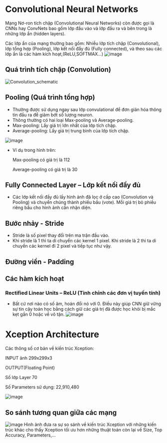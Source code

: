 # Convolutional Neural Networks
Mạng Nơ-ron tích chập (Convolutional Neural Networks) còn được gọi là CNNs hay ConvNets bao gồm lớp đầu vào và lớp đầu ra và bên trong là những lớp ẩn (hidden layers). 

Các lớp ẩn của mạng thường bao gồm: Nhiều lớp tích chập (Convolutional), lớp tổng hợp (Pooling), lớp kết nối đầy đủ (Fully connected), và theo sau các lớp ẩn là các hàm kích hoạt,(ReLU,SOFTMAX…)
![image](https://user-images.githubusercontent.com/80024215/115451412-5c4f2300-a247-11eb-947a-bb1746d44ff1.png)
## Quá trình tích chập (Convolution)
![Convolution_schematic](https://user-images.githubusercontent.com/80024215/115451561-8c96c180-a247-11eb-83f5-261270f77cfb.gif)



## Pooling (Quá trình tổng hợp)
- Thường được sử dụng ngay sau lớp convulational để đơn giản hóa thông tin đầu ra để giảm bớt số lượng neuron.
- Thông thường có hai loại Max-pooling và Average-pooling.
- Max-pooling: Lấy giá trị lớn nhất của lớp tích chập.
- Average-pooling: Lấy giá trị trung bình của lớp tích chập.

![image](https://user-images.githubusercontent.com/80024215/115450758-86541580-a246-11eb-85ba-f967d53856a1.png)
- Ví dụ trong hình trên:

  Max-pooling có giá trị là 112

  Average-pooling có giá trị là 30
## Fully Connected Layer – Lớp kết nối đầy đủ
-	Các lớp kết nối đầy đủ lấy hình ảnh đã lọc ở cấp cao (Convolution và Pooling) và chuyển chúng thành phiếu bầu (vote). Mỗi giá trị bỏ phiếu riêng bầu cho hình ảnh cần nhận diện.
## Bước nhảy - Stride
- Stride là số pixel thay đổi trên ma trận đầu vào. 
- Khi stride là 1 thì ta di chuyển các kernel 1 pixel. Khi stride là 2 thì ta di chuyển các kernel đi 2 pixel và tiếp tục như vậy.
## Đường viền - Padding
## Các hàm kích hoạt
### Rectified Linear Units – ReLU (Tinh chỉnh các đơn vị tuyến tính)
-	Bất cứ nơi nào có số âm, hoán đổi nó với 0. Điều này giúp CNN giữ vững sự tin cậy toán học bằng cách giữ các giá trị đã được học khỏi bị mắc kẹt gần 0 hoặc về vô tận.
![image](https://user-images.githubusercontent.com/80024215/115451328-3fb2eb00-a247-11eb-800c-ca71437673ca.png)

# Xception Architecture
Các thông số cơ bản về kiến trúc Xception:

  INPUT ảnh 299x299x3

  OUTPUT(Floating Point)

  Số lớp Layer 70

  Số Parameters sử dụng: 22,910,480

![image](https://user-images.githubusercontent.com/80024215/115450056-a6370980-a245-11eb-967b-ce68b3d3ef2a.png)
## So sánh tương quan giữa các mạng
 ![image](https://user-images.githubusercontent.com/80024215/115452348-848b5180-a248-11eb-9ac0-bc9f2a11d284.png)
Hình ảnh đưa ra sự so sánh về kiến trúc Xception với những kiến trúc khác cho thấy Xception tối ưu hơn những thuật toán còn lại về Size, Top Accuracy, Parameters,...

